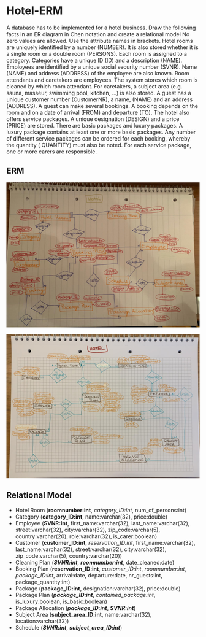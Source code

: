 # Hotel-ERM
A database has to be implemented for a hotel business. Draw the following facts in an ER diagram in Chen notation and create a relational model No zero values are allowed. Use the attribute names in brackets.
Hotel rooms are uniquely identified by a number (NUMBER). It is also stored whether it is a single room or a double room (PERSONS). Each room is assigned to a category. Categories have a unique ID (ID) and a description (NAME).
Employees are identified by a unique social security number (SVNR). Name (NAME) and address (ADDRESS) of the employee are also known. Room attendants and caretakers are employees. The system stores which room is cleaned by which room attendant. For caretakers, a subject area (e.g. sauna, masseur, swimming pool, kitchen, ...) is also stored.
A guest has a unique customer number (CustomerNR), a name, (NAME) and an address (ADDRESS). A guest can make several bookings. A booking depends on the room and on a date of arrival (FROM) and departure (TO).
The hotel also offers service packages. A unique designation (DESIGN) and a price (PRICE) are stored. There are basic packages and luxury packages. A luxury package contains at least one or more basic packages. Any number of different service packages can be ordered for each booking, whereby the quantity ( QUANTITY) must also be noted. For each service package, one or more carers are responsible.

## ERM

![ER-Model](hotel-erm.jpeg)

![Hotel ERM](hotel2.jpeg)

## Relational Model

* Hotel Room (**roomnumber:int**, *category_ID:int*, num_of_persons:int)
* Category (**category_ID:int**, name:varchar(32), price:double)
* Employee (**SVNR:int**, first_name:varchar(32), last_name:varchar(32), street:varchar(32), city:varchar(32), zip_code:varchar(5), country:varchar(20), role:varchar(32), is_carer:boolean)
* Customer (**customer_ID:int**, *reservation_ID:int*, first_name:varchar(32), last_name:varchar(32), street:varchar(32), city:varchar(32), zip_code:varchar(5), country:varchar(20))
* Cleaning Plan (**_SVNR:int_**, **_roomnumber:int_**, date_cleaned:date)
* Booking Plan (**reservation_ID:int**, _customer_ID:int_, _roomnumber:int_, _package_ID:int_, arrival:date, departure:date, nr_guests:int, package_quantity:int)
* Package (**package_ID:int**, designation:varchar(32), price:double)
* Package Plan (***package_ID:int***, *contained_package:int*, is_luxury:boolean, is_basic:boolean)
* Package Allocation (***package_ID:int***, **_SVNR:int_**)
* Subject Area (**subject_area_ID:int**, name:varchar(32), location:varchar(32))
* Schedule (***SVNR:int***, ***subject_area_ID:int***)
